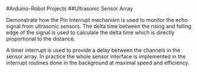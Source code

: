 #Arduino-Robot Projects
##Ultrasonic Sensor Array

Demonstrate how the Pin Interrupt mechanism is used to monitor the echo signal from ultrasonic sensors.
The delta time between the rising and falling edge of the signal is used to calculate the delta time which is directly proportional to the distance.

A timer interrupt is used to provide a delay between the channels in the sensor array.
In practice the whole sensor interface is implemented in the interrupt routines done in the background at maximal speed and efficiency.
